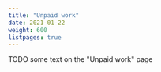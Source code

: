 ```yaml
---
title: "Unpaid work"
date: 2021-01-22
weight: 600
listpages: true
---
```


TODO some text on the "Unpaid work" page
